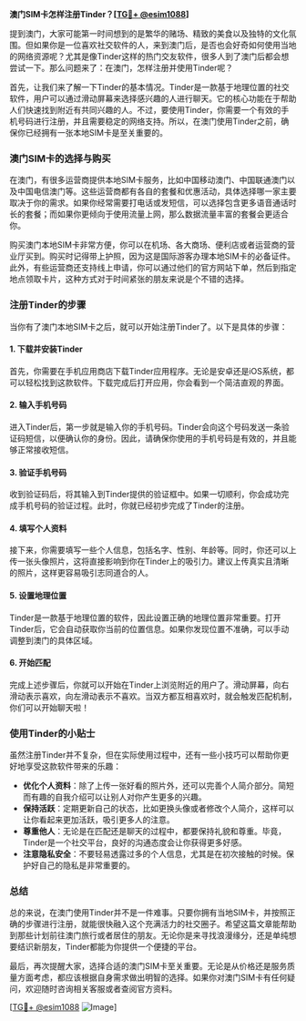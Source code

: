 **澳门SIM卡怎样注册Tinder？[[TG💪+ @esim1088](https://t.me/s/esim1088)]**

提到澳门，大家可能第一时间想到的是繁华的赌场、精致的美食以及独特的文化氛围。但如果你是一位喜欢社交软件的人，来到澳门后，是否也会好奇如何使用当地的网络资源呢？尤其是像Tinder这样的热门交友软件，很多人到了澳门后都会想尝试一下。那么问题来了：在澳门，怎样注册并使用Tinder呢？

首先，让我们来了解一下Tinder的基本情况。Tinder是一款基于地理位置的社交软件，用户可以通过滑动屏幕来选择感兴趣的人进行聊天。它的核心功能在于帮助人们快速找到附近有共同兴趣的人。不过，要使用Tinder，你需要一个有效的手机号码进行注册，并且需要稳定的网络支持。所以，在澳门使用Tinder之前，确保你已经拥有一张本地SIM卡是至关重要的。

### **澳门SIM卡的选择与购买**

在澳门，有很多运营商提供本地SIM卡服务，比如中国移动澳门、中国联通澳门以及中国电信澳门等。这些运营商都有各自的套餐和优惠活动，具体选择哪一家主要取决于你的需求。如果你经常需要打电话或发短信，可以选择包含更多语音通话时长的套餐；而如果你更倾向于使用流量上网，那么数据流量丰富的套餐会更适合你。

购买澳门本地SIM卡非常方便，你可以在机场、各大商场、便利店或者运营商的营业厅买到。购买时记得带上护照，因为这是国际游客办理本地SIM卡的必备证件。此外，有些运营商还支持线上申请，你可以通过他们的官方网站下单，然后到指定地点领取卡片，这种方式对于时间紧张的朋友来说是个不错的选择。

### **注册Tinder的步骤**

当你有了澳门本地SIM卡之后，就可以开始注册Tinder了。以下是具体的步骤：

#### **1. 下载并安装Tinder**
首先，你需要在手机应用商店下载Tinder应用程序。无论是安卓还是iOS系统，都可以轻松找到这款软件。下载完成后打开应用，你会看到一个简洁直观的界面。

#### **2. 输入手机号码**
进入Tinder后，第一步就是输入你的手机号码。Tinder会向这个号码发送一条验证码短信，以便确认你的身份。因此，请确保你使用的手机号码是有效的，并且能够正常接收短信。

#### **3. 验证手机号码**
收到验证码后，将其输入到Tinder提供的验证框中。如果一切顺利，你会成功完成手机号码的验证过程。此时，你就已经初步完成了Tinder的注册。

#### **4. 填写个人资料**
接下来，你需要填写一些个人信息，包括名字、性别、年龄等。同时，你还可以上传一张头像照片，这将直接影响到你在Tinder上的吸引力。建议上传真实且清晰的照片，这样更容易吸引志同道合的人。

#### **5. 设置地理位置**
Tinder是一款基于地理位置的软件，因此设置正确的地理位置非常重要。打开Tinder后，它会自动获取你当前的位置信息。如果你发现位置不准确，可以手动调整到澳门的具体区域。

#### **6. 开始匹配**
完成上述步骤后，你就可以开始在Tinder上浏览附近的用户了。滑动屏幕，向右滑动表示喜欢，向左滑动表示不喜欢。当双方都互相喜欢时，就会触发匹配机制，你们可以开始聊天啦！

### **使用Tinder的小贴士**

虽然注册Tinder并不复杂，但在实际使用过程中，还有一些小技巧可以帮助你更好地享受这款软件带来的乐趣：

- **优化个人资料**：除了上传一张好看的照片外，还可以完善个人简介部分。简短而有趣的自我介绍可以让别人对你产生更多的兴趣。
- **保持活跃**：定期更新自己的状态，比如更换头像或者修改个人简介，这样可以让你看起来更加活跃，吸引更多人的注意。
- **尊重他人**：无论是在匹配还是聊天的过程中，都要保持礼貌和尊重。毕竟，Tinder是一个社交平台，良好的沟通态度会让你获得更多好感。
- **注意隐私安全**：不要轻易透露过多的个人信息，尤其是在初次接触的时候。保护好自己的隐私是非常重要的。

### **总结**

总的来说，在澳门使用Tinder并不是一件难事。只要你拥有当地SIM卡，并按照正确的步骤进行注册，就能很快融入这个充满活力的社交圈子。希望这篇文章能帮助到那些计划前往澳门旅行或者居住的朋友。无论你是来寻找浪漫缘分，还是单纯想要结识新朋友，Tinder都能为你提供一个便捷的平台。

最后，再次提醒大家，选择合适的澳门SIM卡至关重要。无论是从价格还是服务质量方面考虑，都应该根据自身需求做出明智的选择。如果你对澳门SIM卡有任何疑问，欢迎随时咨询相关客服或者查阅官方资料。

[[TG💪+ @esim1088](https://t.me/s/esim1088) ![Image](https://i.postimg.cc/4NQfJmqS/Snipaste-2025-05-13-00-14-12.png)]